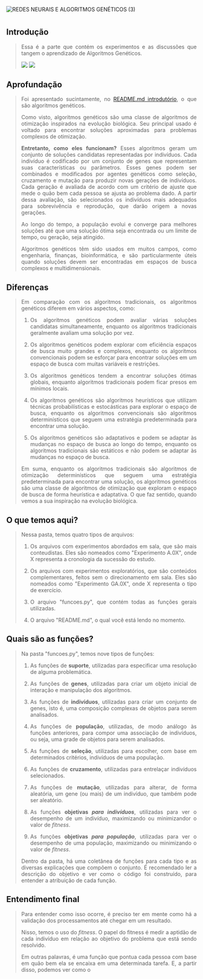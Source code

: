 ![REDES NEURAIS E ALGORITMOS GENÉTICOS (3)](https://github.com/gustavercosa/rnag/assets/107042962/45a07711-4c97-42d8-ae73-ce9d86daf08d)
<h1 align="center"> </h1>

<h2 align="left"> Introdução </h2> 
<blockquote> 
<p align="justify"> Essa é a parte que contém os experimentos e as discussões que tangem o aprendizado de Algoritmos Genéticos.</p>
<img src="https://img.shields.io/badge/STATUS-Concluído-576CFB"> <img src="https://img.shields.io/badge/LICENCE-GNU%20General%20Public%20License%20v3.0-75CA75">
</blockquote> 

<h2 align="left"> Aprofundação </h2>
<blockquote> 
<p align="justify"> Foi apresentado sucintamente, no <a href="https://github.com/gustavercosa/rnag/blob/main/README.md">README.md introdutório</a>, o que são algoritmos genéticos.</p>
<p align="justify"> Como visto, algoritmos genéticos são uma classe de algoritmos de otimização inspirados na evolução biológica. Seu principal usado é voltado para encontrar soluções aproximadas para problemas complexos de otimização.</p>
<p align="justify"> <strong>Entretanto, como eles funcionam?</strong> Esses algoritmos geram um conjunto de soluções candidatas representadas por indivíduos. Cada indivíduo é codificado por um conjunto de genes que representam suas características ou parâmetros. Esses genes podem ser combinados e modificados por agentes genéticos como seleção, cruzamento e mutação para produzir novas gerações de indivíduos. Cada geração é avaliada de acordo com um critério de ajuste que mede o quão bem cada pessoa se ajusta ao problema dado. A partir dessa avaliação, são selecionados os indivíduos mais adequados para sobrevivência e reprodução, que darão origem a novas gerações.</p>
<p align="justify"> Ao longo do tempo, a população evolui e converge para melhores soluções até que uma solução ótima seja encontrada ou um limite de tempo, ou geração, seja atingido.</p>
<p align="justify"> Algoritmos genéticos têm sido usados em muitos campos, como engenharia, finanças, bioinformática, e são particularmente úteis quando soluções devem ser encontradas em espaços de busca complexos e multidimensionais.</p>
</blockquote> 

<h2 align="left"> Diferenças </h2>
<blockquote> 
<p align="justify"> Em comparação com os algoritmos tradicionais, os algoritmos genéticos diferem em vários aspectos, como:</p>
<ol>
  <li><p align="justify">Os algoritmos genéticos podem avaliar várias soluções candidatas simultaneamente, enquanto os algoritmos tradicionais geralmente avaliam uma solução por vez.</p></li>
  <li><p align="justify">Os algoritmos genéticos podem explorar com eficiência espaços de busca muito grandes e complexos, enquanto os algoritmos convencionais podem se esforçar para encontrar soluções em um espaço de busca com muitas variáveis e restrições.</p></li>
  <li><p align="justify">Os algoritmos genéticos tendem a encontrar soluções ótimas globais, enquanto algoritmos tradicionais podem ficar presos em mínimos locais.</p></li>
  <li><p align="justify">Os algoritmos genéticos são algoritmos heurísticos que utilizam técnicas probabilísticas e estocásticas para explorar o espaço de busca, enquanto os algoritmos convencionais são algoritmos determinísticos que seguem uma estratégia predeterminada para encontrar uma solução.</p></li>
  <li><p align="justify">Os algoritmos genéticos são adaptativos e podem se adaptar às mudanças no espaço de busca ao longo do tempo, enquanto os algoritmos tradicionais são estáticos e não podem se adaptar às mudanças no espaço de busca.</p></li>
</ol>
<p align="justify"> Em suma, enquanto os algoritmos tradicionais são algoritmos de otimização determinísticos que seguem uma estratégia predeterminada para encontrar uma solução, os algoritmos genéticos são uma classe de algoritmos de otimização que exploram o espaço de busca de forma heurística e adaptativa. O que faz sentido, quando vemos a sua inspiração na evolução biológica.</p>
</blockquote>

<h2 align="left"> O que temos aqui? </h2>
<blockquote> 
<p align="justify"> Nessa pasta, temos quatro tipos de arquivos:</p>
<ol>
    <li><p align="justify">Os arquivos com experimentos abordados em sala, que são mais conteudistas. Eles são nomeados como "Experimento A.0X", onde X representa a cronologia da sucessão do estudo.</p></li>
    <li><p align="justify">Os arquivos com experimentos exploratórios, que são conteúdos complementares, feitos sem o direcionamento em sala. Eles são nomeados como "Experimento GA.0X", onde X representa o tipo de exercício.</p></li>
    <li><p align="justify">O arquivo "funcoes.py", que contém todas as funções gerais utilizadas.</p></li>
    <li><p align="justify">O arquivo "README.md", o qual você está lendo no momento.</p></li>
</blockquote>
    
<h2 align="left"> Quais são as funções? </h2>
<blockquote>
<p align="justify"> Na pasta "funcoes.py", temos nove tipos de funções:</p>
<ol>
    <li><p align="justify"> As funções de <strong>suporte</strong>, utilizadas para especificar uma resolução de alguma problemática.</p></li>
    <li><p align="justify"> As funções de <strong>genes</strong>, utilizadas para criar um objeto inicial de interação e manipulação dos algoritmos.</p></li>
    <li><p align="justify"> As funções de <strong>indivíduos</strong>, utilizadas para criar um conjunto de genes, isto é, uma composição complexas de objetos para serem analisados.</p></li>
    <li><p align="justify"> As funções de <strong>população</strong>, utilizadas, de modo análogo às funções anteriores, para compor uma associação de indivíduos, ou seja, uma grade de objetos para serem analisados.</p></li>
    <li><p align="justify"> As funções de <strong>seleção</strong>, utilizadas para escolher, com base em determinados critérios, indivíduos de uma população.</p></li>
    <li><p align="justify"> As funções de <strong>cruzamento</strong>, utilizadas para entrelaçar indivíduos selecionados.</p></li>
    <li><p align="justify"> As funções de <strong>mutação</strong>, utilizadas para alterar, de forma aleatória, um gene (ou mais) de um indivíduo, que também pode ser aleatório.</p></li>
    <li><p align="justify"> As funções <strong>objetivas <i>para indivíduos</i></strong>, utilizadas para ver o desempenho de um indivíduo, maximizando ou minimizandor o valor de <i>fitness</i>.</p></li>
    <li><p align="justify"> As funções <strong>objetivas <i>para população</i></strong>, utilizadas para ver o desempenho de uma população, maximizando ou minimizando o valor de <i>fitness</i>.</p></li>
</ol>
<p align="justify"> Dentro da pasta, há uma coletânea de funções para cada tipo e as diversas explicações que compõem o conjunto. É recomendado ler a descrição do objetivo e ver como o código foi construído, para entender a atribuição de cada função.</p>
</blockquote>
    
<h2 align="left"> Entendimento final </h2>
<blockquote> 
<p align="justify"> Para entender como isso ocorre, é preciso ter em mente como há a validação dos processamentos até chegar em um resultado.</p>   
<p align="justify"> Nisso, temos o uso do <i>fitness</i>. O papel do fitness é medir a aptidão de cada indivíduo em relação ao objetivo do problema que está sendo resolvido.</p>  
<p align="justify"> Em outras palavras, é uma função que pontua cada pessoa com base em quão bem ela se encaixa em uma determinada tarefa. E, a partir disso, podemos ver como o </p>  
</blockquote>